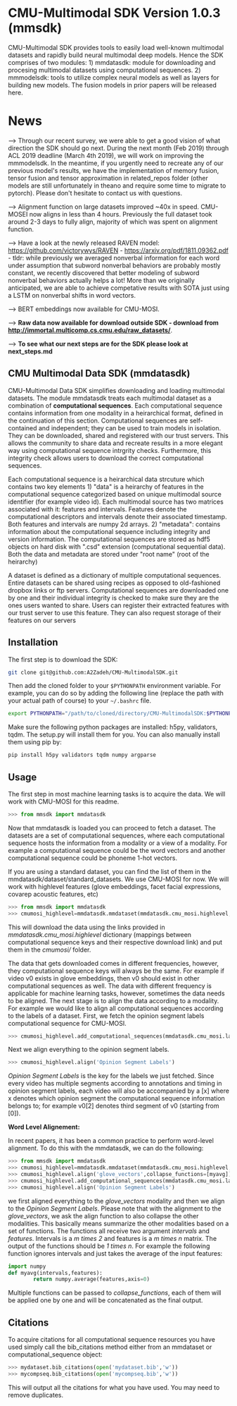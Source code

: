 
# CMU-Multimodal SDK Version 1.0.3 (mmsdk)

CMU-Multimodal SDK provides tools to easily load well-known multimodal datasets and rapidly build neural multimodal deep models. Hence the SDK comprises of two modules: 1) mmdatasdk: module for downloading and procesing multimodal datasets using computational sequences. 2) mmmodelsdk: tools to utilize complex neural models as well as layers for building new models. The fusion models in prior papers will be released here. 

# News

--> Through our recent survey, we were able to get a good vision of what direction the SDK should go next. During the next month (Feb 2019) through ACL 2019 deadline (March 4th 2019), we will work on improving the mmmodelsdk. In the meantime, if you urgently need to recreate any of our previous model's results, we have the implementation of memory fusion, tensor fusion and tensor approximation in related_repos folder (other models are still unfortunately in theano and require some time to migrate to pytorch). Please don't hesitate to contact us with questions. 

--> Alignment function on large datasets improved ~40x in speed. CMU-MOSEI now aligns in less than 4 hours. Previously the full dataset took around 2-3 days to fully align, majority of which was spent on alignment function.

--> Have a look at the newly released RAVEN model: https://github.com/victorywys/RAVEN - https://arxiv.org/pdf/1811.09362.pdf - tldr: while previously we averaged nonverbal information for each word under assumption that subword nonverbal behaviors are probably mostly constant, we recently discovered that better modeling of subword nonverbal behaviors actually helps a lot! More than we originally anticipated, we are able to achieve competative results with SOTA just using a LSTM on nonverbal shifts in word vectors. 

--> BERT embeddings now available for CMU-MOSI.

--> **Raw data now available for download outside SDK - download from http://immortal.multicomp.cs.cmu.edu/raw_datasets/**. 

--> **To see what our next steps are for the SDK please look at next_steps.md**


## CMU Multimodal Data SDK (mmdatasdk)

CMU-Multimodal Data SDK simplifies downloading and loading multimodal datasets. The module mmdatasdk treats each multimodal dataset as a combination of **computational sequences**. Each computational sequence contains information from one modality in a heirarchical format, defined in the continuation of this section. Computational sequences are self-contained and independent; they can be used to train models in isolation. They can be downloaded, shared and registered with our trust servers. This allows the community to share data and recreate results in a more elegant way using computational sequence intrgrity checks. Furthermore, this integrity check allows users to download the correct computational sequences. 

Each computational sequence is a heirarchical data strcuture which contains two key elements 1) "data" is a heirarchy of features in the computational sequence categorized based on unique multimodal source identifier (for example video id). Each multimodal source has two matrices associated with it: features and intervals. Features denote the computational descriptors and intervals denote their associated timestamp. Both features and intervals are numpy 2d arrays. 2) "metadata": contains information about the computational sequence including integrity and version information. The computational sequences are stored as hdf5 objects on hard disk with ".csd" extension (computational sequential data). Both the data and metadata are stored under "root name" (root of the heirarchy)

A dataset is defined as a dictionary of multiple computational sequences. Entire datasets can be shared using recipes as opposed to old-fashioned dropbox links or ftp servers. Computational sequences are downloaded one by one and their individual integrity is checked to make sure they are the ones users wanted to share. Users can register their extracted features with our trust server to use this feature. They can also request storage of their features on our servers 


## Installation

The first step is to download the SDK:

```bash
git clone git@github.com:A2Zadeh/CMU-MultimodalSDK.git
```

Then add the cloned folder to your `$PYTHONPATH` environment variable. For example, you can do so by adding the following line (replace the path with your actual path of course) to your `~/.bashrc` file. 

```bash
export PYTHONPATH="/path/to/cloned/directory/CMU-MultimodalSDK:$PYTHONPATH"
```

Make sure the following python packages are installed: h5py, validators, tqdm. The setup.py will install them for you. You can also manually install them using pip by:

```bash
pip install h5py validators tqdm numpy argparse
```

## Usage

The first step in most machine learning tasks is to acquire the data. We will work with CMU-MOSI for this readme. 

```python
>>> from mmsdk import mmdatasdk
```

Now that mmdatasdk is loaded you can proceed to fetch a dataset. The datasets are a set of computational sequences, where each computational sequence hosts the information from a modality or a view of a modality. For example a computational sequence could be the word vectors and another computational sequence could be phoneme 1-hot vectors. 

If you are using a standard dataset, you can find the list of them in the mmdatasdk/dataset/standard_datasets. We use CMU-MOSI for now. We will work with highlevel features (glove embeddings, facet facial expressions, covarep acoustic features, etc)

```python
>>> from mmsdk import mmdatasdk
>>> cmumosi_highlevel=mmdatasdk.mmdataset(mmdatasdk.cmu_mosi.highlevel,'cmumosi/')
```

This will download the data using the links provided in *mmdatasdk.cmu_mosi.highlevel* dictionary (mappings between computational sequence keys and their respective download link) and put them in the *cmumosi/* folder. 

The data that gets downloaded comes in different frequencies, however, they computational sequence keys will always be the same. For example if video v0 exists in glove embeddings, then v0 should exist in other computational sequences as well. The data with different frequency is applicable for machine learning tasks, however, sometimes the data needs to be aligned. The next stage is to align the data according to a modality. For example we would like to align all computational sequences according to the labels of a dataset. First, we fetch the opinion segment labels computational sequence for CMU-MOSI. 

```python
>>> cmumosi_highlevel.add_computational_sequences(mmdatasdk.cmu_mosi.labels,'cmumosi/')
```

Next we align everything to the opinion segment labels. 

```python
>>> cmumosi_highlevel.align('Opinion Segment Labels')
```

*Opinion Segment Labels* is the key for the labels we just fetched. Since every video has multiple segments according to annotations and timing in opinion segment labels, each video will also be accompanied by a [x] where x denotes which opinion segment the computational sequence information belongs to; for example v0[2] denotes third segment of v0 (starting from [0]). 


**Word Level Alignement:**

In recent papers, it has been a common practice to perform word-level alignment. To do this with the mmdatasdk, we can do the following:

```python
>>> from mmsdk import mmdatasdk
>>> cmumosi_highlevel=mmdatasdk.mmdataset(mmdatasdk.cmu_mosi.highlevel,'cmumosi/')
>>> cmumosi_highlevel.align('glove_vectors',collapse_functions=[myavg])
>>> cmumosi_highlevel.add_computational_sequences(mmdatasdk.cmu_mosi.labels,'cmumosi/')
>>> cmumosi_highlevel.align('Opinion Segment Labels')
```

we first aligned everything to the *glove_vectors* modality and then we align to the *Opinion Segment Labels*. Please note that with the alignment to the *glove_vectors*, we ask the align function to also collapse the other modalities. This basically means summarize the other modalities based on a set of functions. The functions all receive two argument *intervals* and *features*. Intervals is a *m times 2* and features is a *m times n* matrix. The output of the functions should be *1 times n*. For example the following function ignores intervals and just takes the average of the input features:

```python
import numpy
def myavg(intervals,features):
        return numpy.average(features,axis=0)
```

Multiple functions can be passed to *collapse_functions*, each of them will be applied one by one and will be concatenated as the final output. 

## Citations
To acquire citations for all computational sequence resources you have used simply call the bib_citations method either from an mmdataset or computational_sequence object:	

```python
>>> mydataset.bib_citations(open('mydataset.bib','w'))
>>> mycompseq.bib_citations(open('mycompseq.bib','w'))
```
	
This will output all the citations for what you have used. You may need to remove duplicates. 
